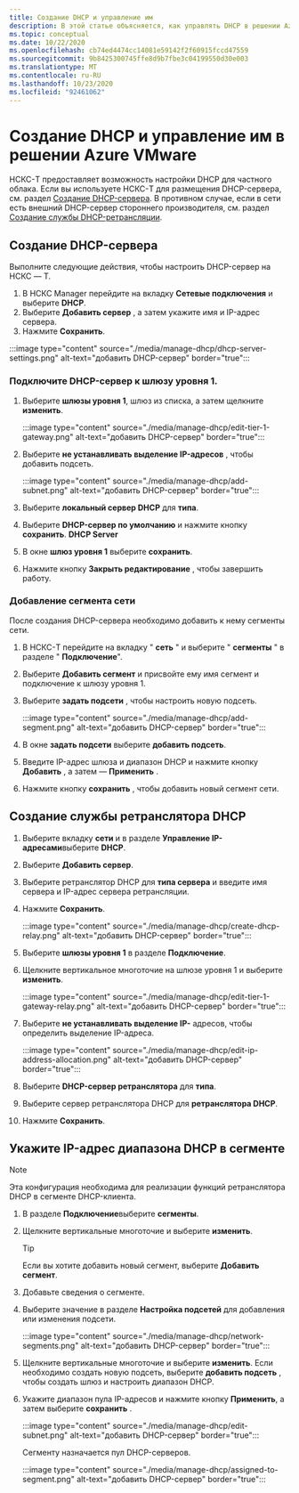 ```yaml
---
title: Создание DHCP и управление им
description: В этой статье объясняется, как управлять DHCP в решении Azure VMware.
ms.topic: conceptual
ms.date: 10/22/2020
ms.openlocfilehash: cb74ed4474cc14081e59142f2f60915fccd47559
ms.sourcegitcommit: 9b8425300745ffe8d9b7fbe3c04199550d30e003
ms.translationtype: MT
ms.contentlocale: ru-RU
ms.lasthandoff: 10/23/2020
ms.locfileid: "92461062"
---
```

# <a name="how-to-create-and-manage-dhcp-in-azure-vmware-solution"></a>Создание DHCP и управление им в решении Azure VMware

НСКС-T предоставляет возможность настройки DHCP для частного облака. Если вы используете НСКС-T для размещения DHCP-сервера, см. раздел [Создание DHCP-сервера](#create-dhcp-server). В противном случае, если в сети есть внешний DHCP-сервер стороннего производителя, см. раздел [Создание службы DHCP-ретрансляции](#create-dhcp-relay-service).

## <a name="create-dhcp-server"></a>Создание DHCP-сервера

Выполните следующие действия, чтобы настроить DHCP-сервер на НСКС — T.

1. В НСКС Manager перейдите на вкладку **Сетевые подключения** и выберите **DHCP**. 
1. Выберите **Добавить сервер** , а затем укажите имя и IP-адрес сервера. 
1. Нажмите **Сохранить**.

:::image type="content" source="./media/manage-dhcp/dhcp-server-settings.png" alt-text="добавить DHCP-сервер" border="true":::

### <a name="connect-dhcp-server-to-the-tier-1-gateway"></a>Подключите DHCP-сервер к шлюзу уровня 1.

1. Выберите **шлюзы уровня 1**, шлюз из списка, а затем щелкните **изменить**.

   :::image type="content" source="./media/manage-dhcp/edit-tier-1-gateway.png" alt-text="добавить DHCP-сервер" border="true":::

1. Выберите **не устанавливать выделение IP-адресов** , чтобы добавить подсеть.

   :::image type="content" source="./media/manage-dhcp/add-subnet.png" alt-text="добавить DHCP-сервер" border="true":::

1. Выберите **локальный сервер DHCP** для **типа**. 
1. Выберите **DHCP-сервер по умолчанию** и нажмите кнопку **сохранить**. **DHCP Server**


1. В окне **шлюз уровня 1** выберите **сохранить**. 
1. Нажмите кнопку **Закрыть редактирование** , чтобы завершить работу.

### <a name="add-a-network-segment"></a>Добавление сегмента сети

После создания DHCP-сервера необходимо добавить к нему сегменты сети.

1. В НСКС-T перейдите на вкладку " **сеть** " и выберите " **сегменты** " в разделе " **Подключение**". 
1. Выберите **Добавить сегмент** и присвойте ему имя сегмент и подключение к шлюзу уровня 1. 
1. Выберите **задать подсети** , чтобы настроить новую подсеть. 

   :::image type="content" source="./media/manage-dhcp/add-segment.png" alt-text="добавить DHCP-сервер" border="true":::

1. В окне **задать подсети** выберите **добавить подсеть**. 
1. Введите IP-адрес шлюза и диапазон DHCP и нажмите кнопку **Добавить** , а затем — **Применить** .

1. Нажмите кнопку **сохранить** , чтобы добавить новый сегмент сети.

## <a name="create-dhcp-relay-service"></a>Создание службы ретранслятора DHCP

1. Выберите вкладку **сети** и в разделе **Управление IP-адресами**выберите **DHCP**. 
1. Выберите **Добавить сервер**. 
1. Выберите ретранслятор DHCP для **типа сервера** и введите имя сервера и IP-адрес сервера ретрансляции. 
1. Нажмите **Сохранить**.

   :::image type="content" source="./media/manage-dhcp/create-dhcp-relay.png" alt-text="добавить DHCP-сервер" border="true":::

1. Выберите **шлюзы уровня 1** в разделе **Подключение**. 
1. Щелкните вертикальное многоточие на шлюзе уровня 1 и выберите **изменить**.

   :::image type="content" source="./media/manage-dhcp/edit-tier-1-gateway-relay.png" alt-text="добавить DHCP-сервер" border="true":::

1. Выберите **не устанавливать выделение IP-** адресов, чтобы определить выделение IP-адреса.

   :::image type="content" source="./media/manage-dhcp/edit-ip-address-allocation.png" alt-text="добавить DHCP-сервер" border="true":::

1. Выберите **DHCP-сервер ретранслятора** для **типа**.
1. Выберите сервер ретранслятора DHCP для **ретранслятора DHCP**. 
1. Нажмите **Сохранить**.


## <a name="specify-a-dhcp-range-ip-on-a-segment"></a>Укажите IP-адрес диапазона DHCP в сегменте

> [!NOTE]
> Эта конфигурация необходима для реализации функций ретранслятора DHCP в сегменте DHCP-клиента. 

1. В разделе **Подключение**выберите **сегменты**. 
1. Щелкните вертикальные многоточие и выберите **изменить**. 

   >[!TIP]
   >Если вы хотите добавить новый сегмент, выберите **Добавить сегмент**.

1. Добавьте сведения о сегменте. 
1. Выберите значение в разделе **Настройка подсетей** для добавления или изменения подсети.

   :::image type="content" source="./media/manage-dhcp/network-segments.png" alt-text="добавить DHCP-сервер" border="true":::

1. Щелкните вертикальные многоточие и выберите **изменить**. Если необходимо создать новую подсеть, выберите **добавить подсеть** , чтобы создать шлюз и настроить диапазон DHCP. 
1. Укажите диапазон пула IP-адресов и нажмите кнопку **Применить**, а затем выберите **сохранить** .

   :::image type="content" source="./media/manage-dhcp/edit-subnet.png" alt-text="добавить DHCP-сервер" border="true":::

   Сегменту назначается пул DHCP-серверов.

   :::image type="content" source="./media/manage-dhcp/assigned-to-segment.png" alt-text="добавить DHCP-сервер" border="true":::
